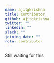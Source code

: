 ```yaml
---
name: ajitgkrishna
title: Contributor
github: ajitgkrishna
twitter: ""
linkedin: ""
slack: ""
joining_date: ""
role: contributor
---
```


Still waiting for this
